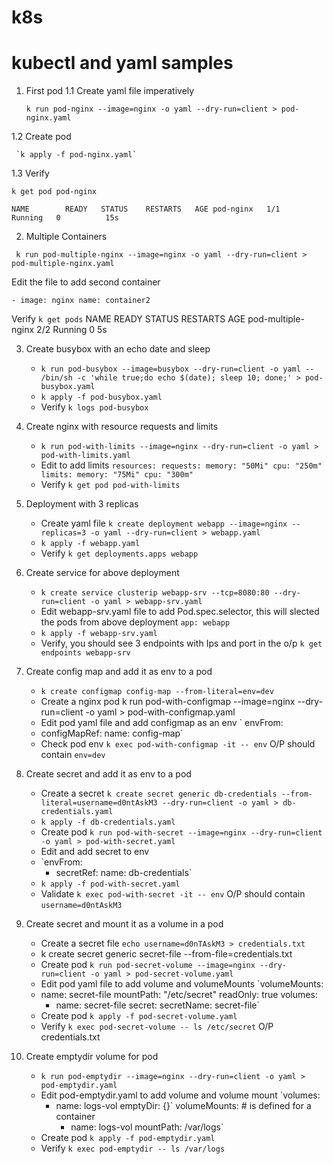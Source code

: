 # k8s
# kubectl and yaml samples

1. First pod
 1.1 Create yaml file imperatively 
   
   `k run pod-nginx --image=nginx -o yaml --dry-run=client > pod-nginx.yaml`
 
 1.2 Create pod
   
     `k apply -f pod-nginx.yaml`
 
 1.3 Verify
 
   `k get pod pod-nginx `

`
    NAME        READY   STATUS    RESTARTS   AGE
    pod-nginx   1/1     Running   0          15s
`    
 
2. Multiple Containers

 ` k run pod-multiple-nginx --image=nginx -o yaml --dry-run=client > pod-multiple-nginx.yaml`
  
  Edit the file to add second container

  `- image: nginx
    name: container2`
   
  Verify
    `k get pods`
    NAME                 READY   STATUS    RESTARTS   AGE
    pod-multiple-nginx   2/2     Running   0          5s

3. Create busybox with an echo date and sleep 
   - `k run pod-busybox --image=busybox --dry-run=client -o yaml -- /bin/sh -c 'while true;do echo $(date); sleep 10; done;' > pod-busybox.yaml`
   - `k apply -f pod-busybox.yaml`
   - Verify `k logs pod-busybox`

4. Create nginx with resource requests and limits
   - `k run pod-with-limits --image=nginx --dry-run=client -o yaml > pod-with-limits.yaml`
   - Edit to add limits
   `resources:
      requests:
        memory: "50Mi"
        cpu: "250m" 
      limits:
        memory: "75Mi"
        cpu: "300m"`
    - Verify `k get pod pod-with-limits`
  
5. Deployment with 3 replicas
   - Create yaml file `k create deployment webapp --image=nginx --replicas=3 -o yaml --dry-run=client > webapp.yaml`
   - `k apply -f webapp.yaml`
   - Verify `k get deployments.apps webapp`
6. Create service for above deployment
   - `k create service clusterip webapp-srv --tcp=8080:80 --dry-run=client -o yaml > webapp-srv.yaml`
   - Edit webapp-srv.yaml file to add Pod.spec.selector, this will slected the pods from above deployment `app: webapp`
   - `k apply -f webapp-srv.yaml `
   - Verify, you should see 3 endpoints with Ips and port in the o/p `k get endpoints webapp-srv `
7. Create config map and add it as env to a pod
   - `k create configmap config-map --from-literal=env=dev`
   - Create a nginx pod k run pod-with-configmap --image=nginx --dry-run=client -o yaml > pod-with-configmap.yaml
   - Edit pod yaml file and add configmap as an env
     ` envFrom:
    - configMapRef:
        name: config-map`
   - Check pod env `k exec pod-with-configmap -it -- env`
      O/P should contain `env=dev`
 8. Create secret and add it as env to a pod
    - Create a secret `k create secret generic db-credentials --from-literal=username=d0ntAskM3 --dry-run=client -o yaml > db-credentials.yaml`
    - `k apply -f db-credentials.yaml`
    - Create pod `k run pod-with-secret --image=nginx --dry-run=client -o yaml > pod-with-secret.yaml`
    - Edit and add secret to env 
    - 
      `envFrom:
       - secretRef:
         name: db-credentials`
    - `k apply -f pod-with-secret.yaml`
    - Validate `k exec pod-with-secret -it -- env`
      O/P should contain `username=d0ntAskM3`
 9. Create secret and mount it as a volume in a pod
    - Create a secret file `echo username=d0nTAskM3 > credentials.txt`
    - k create secret generic secret-file --from-file=credentials.txt
    - Create pod `k run pod-secret-volume --image=nginx --dry-run=client -o yaml > pod-secret-volume.yaml`
    - Edit pod yaml file to add volume and volumeMounts
      `volumeMounts:
    - name: secret-file
      mountPath: "/etc/secret"
      readOnly: true
      volumes:
      - name: secret-file
        secret:
          secretName: secret-file`
     - Create pod `k apply -f pod-secret-volume.yaml`
     - Verify `k exec pod-secret-volume -- ls /etc/secret`
       O/P credentials.txt
  10. Create emptydir volume for pod
      - `k run pod-emptydir --image=nginx --dry-run=client -o yaml > pod-emptydir.yaml`
      - Edit pod-emptydir.yaml to add volume and volume mount
        `volumes:
         - name: logs-vol
           emptyDir: {}`
           volumeMounts: # is defined for a container
           - name: logs-vol
             mountPath: /var/logs`
      - Create pod `k apply -f pod-emptydir.yaml`
      - Verify `k exec pod-emptydir -- ls /var/logs`
    
